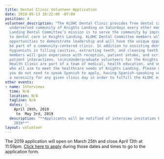 ```yaml
---
title: Dental Clinic Volunteer Application
date: 2018-05-13 18:22:00 -07:00
position: 4
volunteer_description: "The KLOHC Dental Clinic provides free dental care to the rural
  underserved community of Knights Landing on Saturdays every other month. The Knights
  Landing Dental Committee’s mission is to serve the community by improving access
  to dental care in Knights Landing. KLOHC Dental Committee members will have numerous
  opportunities to demonstrate leadership and will have the unique opportunity to
  be part of a community-centered clinic. In addition to assisting dentists and dental
  hygienists in filling cavities, extracting teeth, and cleaning teeth, Dental Committee
  members will gain experience with reception, patient intake, and scribing during
  patient interactions. \n\n\nUndergraduate volunteers for the Knights Landing One
  Health Clinic are part of a team of medical, health education, and veterinary volunteers
  who all aim to meet the healthcare needs of Knights Landing. Please note that although
  you do not need to speak Spanish to apply, having Spanish-speaking volunteers is
  a necessity for any given clinic day in order to fulfill the KLOHC mission. "
other events:
- name: Interviews
  time: N/A
  location: N/A
  tagline: N/A
  dates: |-
    April 29th, 2019
     to  May 3rd, 2019
  description: "**Applicants will be notified of interview invitation by May 4th,
    2019**"
layout: volunteer
---
```


The 2019 application will open on March 25th and close April 13th at 11:59pm. [Click here to apply](https://goo.gl/forms/SnWAtFdE9SPh6vuQ2) during those dates and times to go to the application form.
